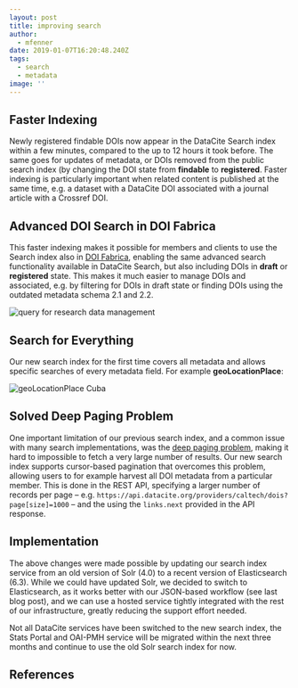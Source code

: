 ```yaml
---
layout: post
title: improving search
author:
  - mfenner
date: 2019-01-07T16:20:48.240Z
tags:
  - search
  - metadata
image: ''
---
```

## Faster Indexing

Newly registered findable DOIs now appear in the DataCite Search index within a few minutes, compared to the up to 12 hours it took before. The same goes for updates of metadata, or DOIs removed from the public search index (by changing the DOI state from **findable** to **registered**. Faster indexing is particularly important when related content is published at the same time, e.g. a dataset with a DataCite DOI associated with a journal article with a Crossref DOI.

## Advanced DOI Search in DOI Fabrica

This faster indexing makes it possible for members and clients to use the Search index also in [DOI Fabrica](https://doi.datacite.org), enabling the same advanced search functionality available in DataCite Search, but also including DOIs in **draft** or **registered** state. This makes it much easier to manage DOIs and associated, e.g. by filtering for DOIs in draft state or finding DOIs using the outdated metadata schema 2.1 and 2.2.

![query for research data management](/images/uploads/bildschirmfoto-2019-01-05-um-17.30.20.png)

## Search for Everything

Our new search index for the first time covers all metadata and allows specific searches of every metadata field. For example **geoLocationPlace**:

![geoLocationPlace Cuba](/images/uploads/bildschirmfoto-2019-01-05-um-17.40.47.png)

## Solved Deep Paging Problem

One important limitation of our previous search index, and a common issue with many search implementations, was the [deep paging problem](https://solr.pl/en/2011/07/18/deep-paging-problem/), making it hard to impossible to fetch a very large number of results. Our new search index supports cursor-based pagination that overcomes this problem, allowing users to for example harvest all DOI metadata from a particular member. This is done in the REST API, specifying a larger number of records per page – e.g. `https://api.datacite.org/providers/caltech/dois?page[size]=1000` – and the using the `links.next` provided in the API response.

## Implementation

The above changes were made possible by updating our search index service from an old version of Solr (4.0) to a recent version of Elasticsearch (6.3). While we could have updated Solr, we decided to switch to Elasticsearch, as it works better with our JSON-based workflow (see last blog post), and we can use a hosted service tightly integrated with the rest of our infrastructure, greatly reducing the support effort needed.

Not all DataCite services have been switched to the new search index, the Stats Portal and OAI-PMH service will be migrated within the next three months and continue to use the old Solr search index for now.

## References
